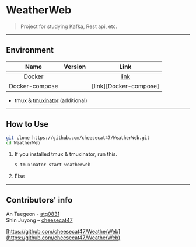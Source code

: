 # WeatherWeb

> Project for studying Kafka, Rest api, etc.

---

## Environment

| Name | Version | Link |
|:-:|:-:|:-:|
| Docker |  | [link][Docker] |
| Docker-compose |  | [link][Docker-compose] |

* tmux & [tmuxinator](https://github.com/tmuxinator/tmuxinator) (additional)

---

## How to Use

```bash
git clone https://github.com/cheesecat47/WeatherWeb.git
cd WeatherWeb
```

1. If you installed tmux & tmuxinator, run this.  

    ```bash
    $ tmuxinator start weatherweb
    ```

1. Else

---

## Contributors' info
  
An Taegeon - [atg0831](https://github.com/atg0831)  
Shin Juyong – [cheesecat47](https://github.com/cheesecat47)  

[https://github.com/cheesecat47/WeatherWeb](https://github.com/cheesecat47/WeatherWeb)  

[Docker]: https://docs.docker.com/engine/install/
[Docker-compse]: https://docs.docker.com/compose/install/
